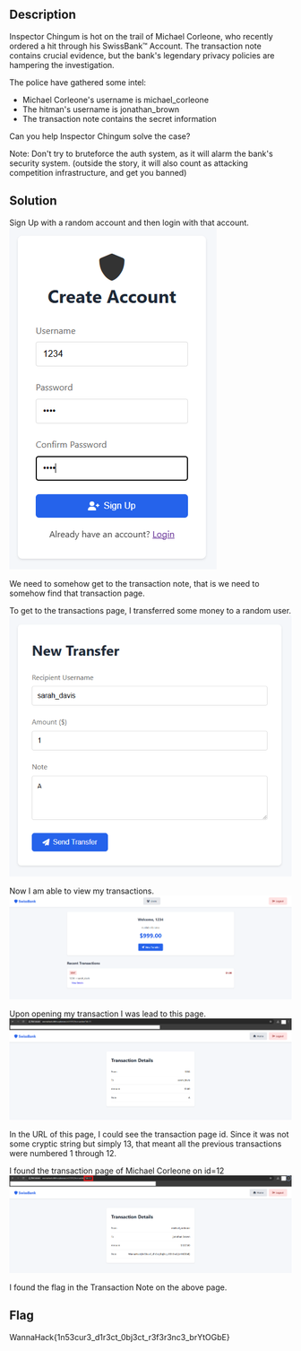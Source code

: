 ## Description
Inspector Chingum is hot on the trail of Michael Corleone, who recently ordered a hit through his SwissBank™ Account. The transaction note contains crucial evidence, but the bank's legendary privacy policies are hampering the investigation.

The police have gathered some intel:

- Michael Corleone's username is michael_corleone
- The hitman's username is jonathan_brown
- The transaction note contains the secret information

Can you help Inspector Chingum solve the case?

Note: Don't try to bruteforce the auth system, as it will alarm the bank's security system. (outside the story, it will also count as attacking competition infrastructure, and get you banned)

## Solution
Sign Up with a random account and then login with that account.
![Pasted image 20250114183251.png](./files/20250114183251.png)

We need to somehow get to the transaction note, that is we need to somehow find that transaction page.

To get to the transactions page, I transferred some money to a random user.
![Pasted image 20250114183603.png](./files/20250114183603.png)

Now I am able to view my transactions.
![Pasted image 20250114183642.png](./files/20250114183642.png)

Upon opening my transaction I was lead to this page.
![Pasted image 20250114183819.png](./files/20250114183819.png)

In the URL of this page, I could see the transaction page id. Since it was not some cryptic string but simply 13, that meant all the previous transactions were numbered 1 through 12.

I found the transaction page of Michael Corleone on id=12
![Pasted image 20250114184107.png](./files/20250114184107.png)

I found the flag in the Transaction Note on the above page.

## Flag
WannaHack{1n53cur3_d1r3ct_0bj3ct_r3f3r3nc3_brYtOGbE}
